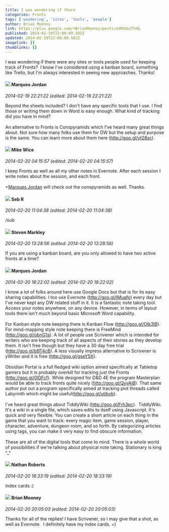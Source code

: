 ```yaml
---
title: I was wondering if there
categories: Fronts
tags: ['wondering', 'sites', 'tools', 'people']
author: Brian Mooney
link: https://plus.google.com/+BrianMooney/posts/eVN5doJTn8L
published: 2014-02-19T22:08:09.502Z
updated: 2014-02-19T22:08:09.502Z
imagelink: []
thumblinks: []
---
```


I was wondering if there were any sites or tools people used for keeping track of Fronts?  I know I&#39;ve considered using a kanban board, something like Trello, but I&#39;m always interested in seeing new approaches. Thanks!
<div id='comment z13iwrm4fsz3jh4b004cjjlxlsu5xrjbymk0k'>
  <h4><img src='{{site.baseurl}}//images/avatars/114124925422808188628_photo.jpg'> Marques Jordan</h4>
      <p><cite>2014-02-19 22:21:22 (edited: 2014-02-19 22:21:22)</cite></p>
        <p>Beyond the sheets included? I don&#39;t have any specific tools that I use. I find those or writing them down in Word is easy enough. What kind of tracking did you have in mind?<br /><br />An alternative to Fronts is Conspyramids which I&#39;ve heard many great things about. Not sure how many folks use them for DW but the setup and purpose is the same. You can learn more about them here (<a href="http://goo.gl/yt28xc" class="ot-anchor">http://goo.gl/yt28xc</a>).</p>
</div>
        

<div id='comment z13iwrm4fsz3jh4b004cjjlxlsu5xrjbymk0k'>
  <h4><img src='{{site.baseurl}}//images/avatars/110641367856269006029_photo.jpg'> Mike Wice</h4>
      <p><cite>2014-02-20 04:15:57 (edited: 2014-02-20 04:15:57)</cite></p>
        <p>I keep Fronts as well as all my other notes in Evernote. After each session I write notes about the session, and each front.<br /><br /><span class="proflinkWrapper"><span class="proflinkPrefix">+</span><a class="proflink" href="https://plus.google.com/114124925422808188628" oid="114124925422808188628">Marques Jordan</a></span> will check out the conspyramids as well. Thanks.</p>
</div>
        

<div id='comment z13iwrm4fsz3jh4b004cjjlxlsu5xrjbymk0k'>
  <h4><img src='{{site.baseurl}}//images/avatars/117361748763550748708_photo.jpg'> Seb R</h4>
      <p><cite>2014-02-20 11:04:38 (edited: 2014-02-20 11:04:38)</cite></p>
        <p>/sub</p>
</div>
        

<div id='comment z13iwrm4fsz3jh4b004cjjlxlsu5xrjbymk0k'>
  <h4><img src='{{site.baseurl}}//images/avatars/104903342845596429318_photo.jpg'> Steven Markley</h4>
      <p><cite>2014-02-20 13:28:56 (edited: 2014-02-20 13:28:56)</cite></p>
        <p>If you are using a kanban board, are you only allowed to have two active fronts at a time?</p>
</div>
        

<div id='comment z13iwrm4fsz3jh4b004cjjlxlsu5xrjbymk0k'>
  <h4><img src='{{site.baseurl}}//images/avatars/114124925422808188628_photo.jpg'> Marques Jordan</h4>
      <p><cite>2014-02-20 18:22:02 (edited: 2014-02-20 18:22:02)</cite></p>
        <p>I know a lot of folks around here use Google Docs but that is for its easy sharing capabilities. I too use Evernote (<a href="http://goo.gl/IMuafo" class="ot-anchor">http://goo.gl/IMuafo</a>) every day but I&#39;ve never kept any DW related stuff in it. It is a fantastic note taking tool. Access your notes anywhere, on any device. However, in terms of layout tools there isn&#39;t much beyond basic Microsoft Word capability.<br /><br />For Kanban style note keeping there is Kanban Flow (<a href="http://goo.gl/OIk3lB" class="ot-anchor">http://goo.gl/OIk3lB</a>). For mind-mapping style note keeping there is FreeMind (<a href="http://goo.gl/obnG1a" class="ot-anchor">http://goo.gl/obnG1a</a>). A lot of people use Scrivener which is intended for writers who are keeping track of all aspects of their stories as they develop them. It isn&#39;t free though but they have a 30 day free trial (<a href="http://goo.gl/bBT4cB" class="ot-anchor">http://goo.gl/bBT4cB</a>). A less visually impress alternative to Scrivener is yWriter and it is free (<a href="http://goo.gl/gseY5X" class="ot-anchor">http://goo.gl/gseY5X</a>).<br /><br />Obsidian Portal is a full fledged wiki option aimed specifically at Tabletop gamers but it is probably overkill for tracking just the Fronts (<a href="http://goo.gl/0lDFcf" class="ot-anchor">http://goo.gl/0lDFcf</a>). While designed for D&amp;D 4E the program Masterplan would be able to track fronts quite nicely (<a href="http://goo.gl/QyvAiB" class="ot-anchor">http://goo.gl/QyvAiB</a>). That same author put out a program specifically aimed at tracking plot threads called Labyrinth which might be useful(<a href="http://goo.gl/utjbyb" class="ot-anchor">http://goo.gl/utjbyb</a>).<br /><br />I&#39;ve heard great things about TiddlyWiki (<a href="http://goo.gl/Frh3pc" class="ot-anchor">http://goo.gl/Frh3pc</a>).  TiddlyWiki. It&#39;s a wiki in a single file, which saves edits to itself using Javascript. It&#39;s quick and very flexible. You can create a short article on each thing in the game that you want to track: every magic item, game session, player, character, adventure, dungeon room, and so forth. By categorizing articles using tags, you can make it very easy to find obscure information.<br /><br />These are all of the digital tools that come to mind. There is a whole world of possibilities if we&#39;re talking about physical note taking. Stationary is king ^_^</p>
</div>
        

<div id='comment z13iwrm4fsz3jh4b004cjjlxlsu5xrjbymk0k'>
  <h4><img src='{{site.baseurl}}//images/avatars/117646243340764868749_photo.jpg'> Nathan Roberts</h4>
      <p><cite>2014-02-20 18:33:19 (edited: 2014-02-20 18:33:19)</cite></p>
        <p>Index cards :)</p>
</div>
        

<div id='comment z13iwrm4fsz3jh4b004cjjlxlsu5xrjbymk0k'>
  <h4><img src='{{site.baseurl}}//images/avatars/102310197355794228249_photo.jpg'> Brian Mooney</h4>
      <p><cite>2014-02-20 20:05:03 (edited: 2014-02-20 20:05:03)</cite></p>
        <p>Thanks for all of the replies! I have Scrivener, so I may give that a shot, as well as Evernote.  I definitely have my index cards. =)</p>
</div>
        